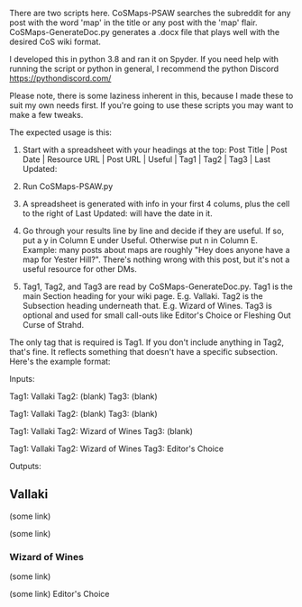 There are two scripts here. CoSMaps-PSAW searches the subreddit for any post with the word 'map' in the title or any post with the 'map' flair. CoSMaps-GenerateDoc.py generates a .docx file that plays well with the desired CoS wiki format.

I developed this in python 3.8 and ran it on Spyder. If you need help with running the script or python in general, I recommend the python Discord https://pythondiscord.com/

Please note, there is some laziness inherent in this, because I made these to suit my own needs first. If you're going to use these scripts you may want to make a few tweaks.

The expected usage is this:
1) Start with a spreadsheet with your headings at the top:
Post Title |	Post Date |	Resource URL | Post URL |	Useful | Tag1 | Tag2 | Tag3 | Last Updated:

2) Run CoSMaps-PSAW.py
3) A spreadsheet is generated with info in your first 4 colums, plus the cell to the right of Last Updated: will have the date in it.
4) Go through your results line by line and decide if they are useful. If so, put a y in Column E under Useful. Otherwise put n in Column E.
Example: many posts about maps are roughly "Hey does anyone have a map for Yester Hill?". There's nothing wrong with this post, but it's not a useful resource for other DMs.

5) Tag1, Tag2, and Tag3 are read by CoSMaps-GenerateDoc.py. Tag1 is the main Section heading for your wiki page. E.g. Vallaki. Tag2 is the Subsection heading underneath that. E.g. Wizard of Wines. Tag3 is optional and used for small call-outs like Editor's Choice or Fleshing Out Curse of Strahd.

The only tag that is required is Tag1. If you don't include anything in Tag2, that's fine. It reflects something that doesn't have a specific subsection. Here's the example format:

Inputs:

Tag1: Vallaki Tag2: (blank) Tag3: (blank)

Tag1: Vallaki Tag2: (blank) Tag3: (blank)

Tag1: Vallaki Tag2: Wizard of Wines Tag3: (blank)

Tag1: Vallaki Tag2: Wizard of Wines Tag3: Editor's Choice

Outputs:
## Vallaki

(some link) 

(some link)

### Wizard of Wines

(some link)

(some link) Editor's Choice
